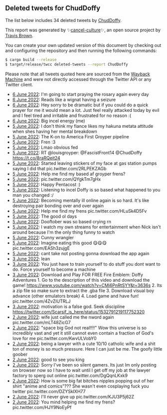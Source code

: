 ## Deleted tweets for ChudDoffy

The list below includes 34 deleted tweets by
[ChudDoffy](https://twitter.com/ChudDoffy).



This report was generated by ✨[cancel-culture](https://github.com/travisbrown/cancel-culture)✨,
an open source project by [Travis Brown](https://twitter.com/travisbrown).

You can create your own updated version of this document by checking out and configuring the
repository and then running the following commands:

```bash
$ cargo build --release
$ target/release/twcc deleted-tweets --report ChudDoffy
```

Please note that all tweets quoted here are sourced from the
[Wayback Machine](https://web.archive.org) and were not directly accessed through the Twitter API or
any Twitter client.

* [ 6 June 2022](https://web.archive.org/web/20220606041047/https://twitter.com/ChudDoffy/status/1533662595772735488): I'm going to start praying the rosary again every day <!--1533662595772735488-->
* [ 6 June 2022](https://web.archive.org/web/20220606040856/https://twitter.com/ChudDoffy/status/1533662109271302144): Reads like a wignat having a seizure <!--1533662109271302144-->
* [ 6 June 2022](https://web.archive.org/web/20220606040843/https://twitter.com/ChudDoffy/status/1533661967923265537): Hey sorry to be dramatic but if you could do a quick prayer for me it would mean a lot. Just feel really attacked today by evil and I feel tired and irritable and frustrated for no reason :( <!--1533661967923265537-->
* [ 6 June 2022](https://web.archive.org/web/20220606003128/https://twitter.com/ChudDoffy/status/1533607293501288448): Big incel energy (me) <!--1533607293501288448-->
* [ 5 June 2022](https://web.archive.org/web/20220605235040/https://twitter.com/ChudDoffy/status/1533597080685531140): I don't think my fiance likes my hakuna metata attitude when shes having her mental breakdown <!--1533597080685531140-->
* [ 5 June 2022](https://web.archive.org/web/20220605233359/https://twitter.com/ChudDoffy/status/1533592817087528963): The K-on to America First Groyper pipeline <!--1533592817087528963-->
* [ 5 June 2022](https://web.archive.org/web/20220605222729/https://twitter.com/ChudDoffy/status/1533576169295171584): Fren :3 <!--1533576169295171584-->
* [ 5 June 2022](https://web.archive.org/web/20220605211707/https://twitter.com/ChudDoffy/status/1533558353548480513): Lmao obvious fed <!--1533558353548480513-->
* [ 5 June 2022](https://web.archive.org/web/20220605211153/https://twitter.com/ChudDoffy/status/1533557243660189696): RT @louisgroyper: @FascistFront14 @ChudDoffy https://t.co/8raRQeit24 <!--1533557243660189696-->
* [ 5 June 2022](https://web.archive.org/web/20220605193933/https://twitter.com/ChudDoffy/status/1533533901343412225): Started leaving stickers of my face at gas station pumps saying I did that pic.twitter.com/2RLPEKZAGb <!--1533533901343412225-->
* [ 5 June 2022](https://web.archive.org/web/20220605192754/https://twitter.com/ChudDoffy/status/1533530899488309248): Help me find my based af groyper frens? <!--1533530899488309248-->
* [ 5 June 2022](https://web.archive.org/web/20220605192729/https://twitter.com/ChudDoffy/status/1533530852457603073): pic.twitter.com/QYgkTm7gHx <!--1533530852457603073-->
* [ 5 June 2022](https://web.archive.org/web/20220605192531/https://twitter.com/ChudDoffy/status/1533530435094925312): Happy Pentacost :) <!--1533530435094925312-->
* [ 5 June 2022](https://web.archive.org/web/20220605192449/https://twitter.com/ChudDoffy/status/1533530181427675138): Listening to incel Doffy is so based what happened to you man you changed :/ <!--1533530181427675138-->
* [ 5 June 2022](https://web.archive.org/web/20220605192423/https://twitter.com/ChudDoffy/status/1533530033188442112): Becoming mentally ill online again is so hard. It's like destroying pair bonding over and over again <!--1533530033188442112-->
* [ 5 June 2022](https://web.archive.org/web/20220605192147/https://twitter.com/ChudDoffy/status/1533529475027243008): Help me find my frens pic.twitter.com/HLuSk4D5Fv <!--1533529475027243008-->
* [ 5 June 2022](https://web.archive.org/web/20220605192126/https://twitter.com/ChudDoffy/status/1533529261432258560): The good ol days <!--1533529261432258560-->
* [ 5 June 2022](https://web.archive.org/web/20220605184502/https://twitter.com/ChudDoffy/status/1533520232261754882): Dooftober was so based crying rn <!--1533520232261754882-->
* [ 5 June 2022](https://web.archive.org/web/20220605184144/https://twitter.com/ChudDoffy/status/1533519361889148929): I watch my own streams for entertainment when Nick isn't around because I'm the only thing funny to watch <!--1533519361889148929-->
* [ 5 June 2022](https://web.archive.org/web/20220605180016/https://twitter.com/ChudDoffy/status/1533508927987625984): Cunny wrangler <!--1533508927987625984-->
* [ 5 June 2022](https://web.archive.org/web/20220605175914/https://twitter.com/ChudDoffy/status/1533508620763144193): Imagine eating this good 😋😋😋 pic.twitter.com/EASh3zujgE <!--1533508620763144193-->
* [ 5 June 2022](https://web.archive.org/web/20220605174741/https://twitter.com/ChudDoffy/status/1533505775112536064): cant take not posting gonna download the app again <!--1533505775112536064-->
* [ 3 June 2022](https://web.archive.org/web/20220603214318/https://twitter.com/ChudDoffy/status/1532840330726359042): lean <!--1532840330726359042-->
* [ 3 June 2022](https://web.archive.org/web/20220603204853/https://twitter.com/ChudDoffy/status/1532826598839398400): You just have to train yourself to do stuff you dont want to do. Force yourself to become a machine <!--1532826598839398400-->
* [ 3 June 2022](https://web.archive.org/web/20220603204742/https://twitter.com/ChudDoffy/status/1532826289941499905): Download and Play FOR FREE Fire Emblem: Doffy Adventures 1. Go to the description of this video and download the game!  https://www.youtube.com/watch?v=CMi6PnRtSYY&t=3636s  2. Its a zip file so make sure to extract the .gba file 3. Download visual boy advance (other emulators break) 4. Load game and have fun! pic.twitter.com/4ZvZIUTRLJ <!--1532826289941499905-->
* [ 3 June 2022](https://web.archive.org/web/20220603204347/https://twitter.com/ChudDoffy/status/1532825199015501827): motivation is a false god. Seek discipline https://twitter.com/Scarsif_is_here/status/1532791219117752320 <!--1532825199015501827-->
* [ 2 June 2022](https://web.archive.org/web/20220602215444/https://twitter.com/ChudDoffy/status/1532480799894822926): wife just called me the nword again pic.twitter.com/mLT48ZicG7 <!--1532480799894822926-->
* [ 2 June 2022](https://web.archive.org/web/20220602214910/https://twitter.com/ChudDoffy/status/1532479252804821021): "space big God not real!!!!"  Wow this universe is so incredibly vast and yet it still cannot even contain a fraction of God's love for me pic.twitter.com/KwvULVobY0 <!--1532479252804821021-->
* [ 2 June 2022](https://web.archive.org/web/20220602214628/https://twitter.com/ChudDoffy/status/1532478587483349017): being a lawyer with a cute 10/10 catholic wife and a shit ton of money is so much pressure.  Here I can just be me. The goofy little goober <!--1532478587483349017-->
* [ 2 June 2022](https://web.archive.org/web/20220602214528/https://twitter.com/ChudDoffy/status/1532478340329775104): good to see you king <!--1532478340329775104-->
* [ 2 June 2022](https://web.archive.org/web/20220602214357/https://twitter.com/ChudDoffy/status/1532477932056240147): Sorry I've been so silent gamers. Its just Im only posting on browser now so I have to wait until I get off my job at the lawyer factory to sperg out online pic.twitter.com/DgQqnLKxk9 <!--1532477932056240147-->
* [ 2 June 2022](https://web.archive.org/web/20220602032754/https://twitter.com/ChudDoffy/status/1532202153305067521): How is some big fat bitches nipples popping out of her shirt "anime and comics"??? She wasn't even cosplaying fuck you twitter pic.twitter.com/DZYSkIXH77 <!--1532202153305067521-->
* [ 2 June 2022](https://web.archive.org/web/20220602031638/https://twitter.com/ChudDoffy/status/1532199286544420864): I'll never give up pic.twitter.com/KJU3P5j62Z <!--1532199286544420864-->
* [ 2 June 2022](https://web.archive.org/web/20220602031554/https://twitter.com/ChudDoffy/status/1532199163345117185): You mind helping me find my frens? pic.twitter.com/HJY9NoEyPf <!--1532199163345117185-->
